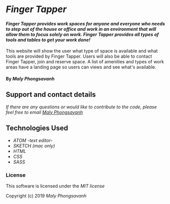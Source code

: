 # _Finger Tapper_ #

#### _Finger Tapper provides work spaces for anyone and everyone who needs to step out of the house or office and work in an environment that will allow them to focus solely on work. Finger Tapper provides all types of tools and tables to get your work done!_

This website will show the user what type of space is available and what tools are provided by Finger Tapper. Users will also be able to contact Finger Tapper, join and reserve space. A list of amenities and types of work areas have a landing page so users can views and see what's available.

#### By _Maly Phongsavanh_


## Support and contact details

_If there are any questions or would like to contribute to the code, please feel free to email [Maly Phongsavanh](mailto:phongsavanh619@icloud.com)_

## Technologies Used

* _ATOM -text editor-_
* _SKETCH (mac only)_
* _HTML_
* _CSS_
* _SASS_

### License
This software is licensed under the _MIT license_

Copyright (c) 2019 _Maly Phongsavanh_
